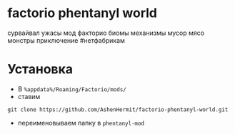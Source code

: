 # factorio phentanyl world
сурвайвал ужасы мод факторио биомы механизмы мусор мясо монстры приключение #нетфабрикам

# Установка
<!-- добавить релизы когда будут -->
- В `%appdata%/Roaming/Factorio/mods/`
- ставим
```
git clone https://github.com/AshenHermit/factorio-phentanyl-world.git
```
- переименовываем папку в `phentanyl-mod`